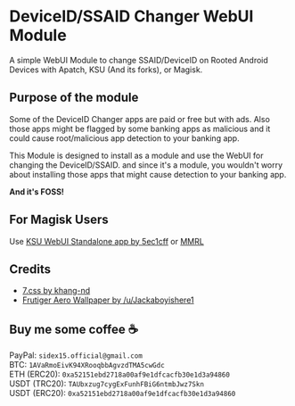 # DeviceID/SSAID Changer WebUI Module

A simple WebUI Module to change SSAID/DeviceID on Rooted Android Devices with Apatch, KSU (And its forks), or Magisk.

## Purpose of the module
Some of the DeviceID Changer apps are paid or free but with ads. Also those apps might be flagged by some banking apps as malicious and it could cause root/malicious app detection to your banking app.

This Module is designed to install as a module and use the WebUI for changing the DeviceID/SSAID. and since it's a module, you wouldn't worry about installing those apps that might cause detection to your banking app.

<b>And it's FOSS!</b>

## For Magisk Users
Use [KSU WebUI Standalone app by 5ec1cff](https://github.com/5ec1cff/KsuWebUIStandalone) or [MMRL](https://github.com/MMRLApp/MMRL)

## Credits
* [7.css by khang-nd](https://khang-nd.github.io/7.css)
* [Frutiger Aero Wallpaper by /u/Jackaboyishere1](https://www.reddit.com/r/FrutigerAero/comments/1ayi7qp/frutiger_aero_wallpapers/)

## Buy me some coffee ☕
PayPal: `sidex15.official@gmail.com`
<br>BTC: `1AVaRmoEivK94XRooqbbAgvzdTMA5cwGdc`
<br>ETH (ERC20): `0xa52151ebd2718a00af9e1dfcacfb30e1d3a94860`
<br>USDT (TRC20): `TAUbxzug7cygExFunhFBiG6ntmbJwz7Skn`
<br>USDT (ERC20): 
`0xa52151ebd2718a00af9e1dfcacfb30e1d3a94860`
